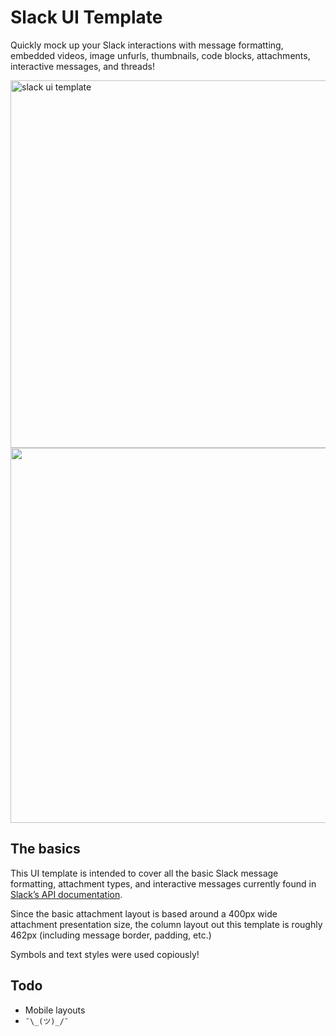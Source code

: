 # Slack UI Template
Quickly mock up your Slack interactions with message formatting, embedded videos, image unfurls, thumbnails, code blocks, attachments, interactive messages, and threads!

<img width="588" alt="slack ui template" src="https://cloud.githubusercontent.com/assets/200964/24973100/6a372cbc-1f72-11e7-8a4e-4a3c387acab4.png">

<img src="https://cloud.githubusercontent.com/assets/200964/11796488/6bb9335c-a271-11e5-8ac6-c1f8c3980a80.png" width="600" height="600" />

## The basics
This UI template is intended to cover all the basic Slack message formatting, attachment types, and interactive messages currently found in [Slack’s API documentation](https://api.slack.com/docs/attachments).

Since the basic attachment layout is based around a 400px wide attachment presentation size, the column layout out this template is roughly 462px (including message border, padding, etc.)

Symbols and text styles were used copiously!

## Todo
- Mobile layouts
- `¯\_(ツ)_/¯`
